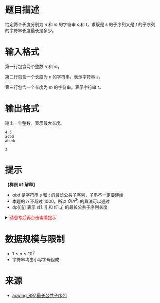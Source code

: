 # 题目描述

给定两个长度分别为 $n$ 和 $m$ 的字符串 $s$ 和 $t$，求既是 $s$ 的子序列又是 $t$ 的子序列的字符串长度最长是多少。


# 输入格式

第一行包含两个整数 $n$ 和 $m$。

第二行包含一个长度为 $n$ 的字符串，表示字符串 $s$。

第三行包含一个长度为 $m$ 的字符串，表示字符串 $t$。


# 输出格式

输出一个整数，表示最大长度。

```input1
4 5
acbd
abedc
```

```output1
3
```

# 提示
**【样例 #1 解释】**
* $abd$ 是字符串 $s$ 和 $t$ 的最长公共子序列，子串不一定要连续
* 本题的 $n$ 不超过 $1000$，所以 $O(n^2)$ 的算法可以通过
* $dp[i][j]$ 表示 $s[1..i]$ 和 $t[1..j]$ 的最长公共子序列长度

<details>
<summary><font color="#FF0000">请思考后再点击查看提示</font></summary>

</details>

# 数据规模与限制
* $1 \leq n \leq 10^3$
* 字符串均由小写字母组成

# 来源
* [acwing_897.最长公共子序列](https://www.acwing.com/problem/content/899/)